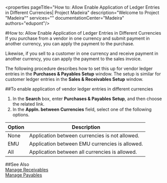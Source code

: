 <properties
                pageTitle="How to: Allow Enable Application of Ledger Entries in Different Currencies| Project Madeira" 
                description="Welcome to Project "Madeira"" 
                services="" 
                documentationCenter="Madeira"
                authors="edupont"/>
                
#How to: Allow Enable Application of Ledger Entries in Different Currencies
If you purchase from a vendor in one currency and submit payment in another currency, you can apply the payment to the purchase.

Likewise, if you sell to a customer in one currency and receive payment in another currency, you can apply the payment to the sales invoice.

The following procedure describes how to set this up for vendor ledger entries in the **Purchases & Payables Setup** window. The setup is similar for customer ledger entries in the **Sales & Receivables Setup** window.

##To enable application of vendor ledger entries in different currencies
1. In the **Search** box, enter **Purchases & Payables Setup**, and then choose the related link.
2. In the **Appln. between Currencies** field, select one of the following options.

|Option|Description|
|-|-|
|None|Application between currencies is not allowed.|
|EMU|Application between EMU currencies is allowed.|
|All|Application between all currencies is allowed.

##See Also  
[Manage Receivables](receivables-manage-receivables.md)  
[Manage Payables](payables-manage-payables.md)